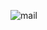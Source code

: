 ![mail](https://user-images.githubusercontent.com/93464979/177369652-bb818aab-97fa-417b-afab-938a1e0a3501.png)
